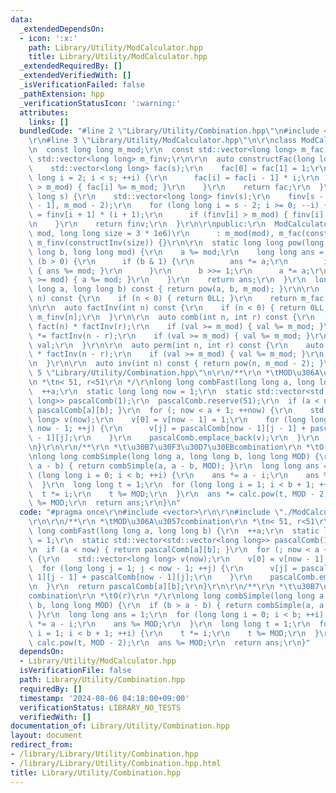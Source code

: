 ```yaml
---
data:
  _extendedDependsOn:
  - icon: ':x:'
    path: Library/Utility/ModCalculator.hpp
    title: Library/Utility/ModCalculator.hpp
  _extendedRequiredBy: []
  _extendedVerifiedWith: []
  _isVerificationFailed: false
  _pathExtension: hpp
  _verificationStatusIcon: ':warning:'
  attributes:
    links: []
  bundledCode: "#line 2 \"Library/Utility/Combination.hpp\"\n#include <vector>\r\n\
    \r\n#line 3 \"Library/Utility/ModCalculator.hpp\"\n\r\nclass ModCalculator {\r\
    \n  const long long m_mod;\r\n  const std::vector<long long> m_fac;\r\n  const\
    \ std::vector<long long> m_finv;\r\n\r\n  auto constructFac(long long s) {\r\n\
    \    std::vector<long long> fac(s);\r\n    fac[0] = fac[1] = 1;\r\n    for (long\
    \ long i = 2; i < s; ++i) {\r\n      fac[i] = fac[i - 1] * i;\r\n      if (fac[i]\
    \ > m_mod) { fac[i] %= m_mod; }\r\n    }\r\n    return fac;\r\n  }\r\n  auto constructInv(long\
    \ long s) {\r\n    std::vector<long long> finv(s);\r\n    finv[s - 1] = this->pow(m_fac[s\
    \ - 1], m_mod - 2);\r\n    for (long long i = s - 2; i >= 0; --i) {\r\n      finv[i]\
    \ = finv[i + 1] * (i + 1);\r\n      if (finv[i] > m_mod) { finv[i] %= m_mod; }\r\
    \n    }\r\n    return finv;\r\n  }\r\n\r\npublic:\r\n  ModCalculator(long long\
    \ mod, long long size = 3 * 1e6)\r\n      : m_mod(mod), m_fac(constructFac(size)),\
    \ m_finv(constructInv(size)) {}\r\n\r\n  static long long pow(long long a, long\
    \ long b, long long mod) {\r\n    a %= mod;\r\n    long long ans = 1;\r\n    while\
    \ (b > 0) {\r\n      if (b & 1) {\r\n        ans *= a;\r\n        if (ans >= mod)\
    \ { ans %= mod; }\r\n      }\r\n      b >>= 1;\r\n      a *= a;\r\n      if (a\
    \ >= mod) { a %= mod; }\r\n    }\r\n    return ans;\r\n  }\r\n  long long pow(long\
    \ long a, long long b) const { return pow(a, b, m_mod); }\r\n\r\n  auto fact(int\
    \ n) const {\r\n    if (n < 0) { return 0LL; }\r\n    return m_fac[n];\r\n  }\r\
    \n\r\n  auto factInv(int n) const {\r\n    if (n < 0) { return 0LL; }\r\n    return\
    \ m_finv[n];\r\n  }\r\n\r\n  auto comb(int n, int r) const {\r\n    auto val =\
    \ fact(n) * factInv(r);\r\n    if (val >= m_mod) { val %= m_mod; }\r\n    val\
    \ *= factInv(n - r);\r\n    if (val >= m_mod) { val %= m_mod; }\r\n    return\
    \ val;\r\n  }\r\n\r\n  auto perm(int n, int r) const {\r\n    auto val = fact(n)\
    \ * factInv(n - r);\r\n    if (val >= m_mod) { val %= m_mod; }\r\n    return val;\r\
    \n  }\r\n\r\n  auto inv(int n) const { return pow(n, m_mod - 2); }\r\n};\r\n#line\
    \ 5 \"Library/Utility/Combination.hpp\"\n\r\n/**\r\n *\tMOD\u306A\u3057combination\r\
    \n *\tn< 51, r<51\r\n */\r\nlong long combFast(long long a, long long b) {\r\n\
    \  ++a;\r\n  static long long now = 1;\r\n  static std::vector<std::vector<long\
    \ long>> pascalComb(1);\r\n  pascalComb.reserve(51);\r\n  if (a < now) { return\
    \ pascalComb[a][b]; }\r\n  for (; now < a + 1; ++now) {\r\n    std::vector<long\
    \ long> v(now);\r\n    v[0] = v[now - 1] = 1;\r\n    for (long long j = 1; j <\
    \ now - 1; ++j) {\r\n      v[j] = pascalComb[now - 1][j - 1] + pascalComb[now\
    \ - 1][j];\r\n    }\r\n    pascalComb.emplace_back(v);\r\n  }\r\n  return pascalComb[a][b];\r\
    \n}\r\n\r\n/**\r\n *\t\u30B7\u30F3\u30D7\u30EBcombination\r\n *\tO(r)\r\n */\r\
    \nlong long combSimple(long long a, long long b, long long MOD) {\r\n  if (b >\
    \ a - b) { return combSimple(a, a - b, MOD); }\r\n  long long ans = 1;\r\n  for\
    \ (long long i = 0; i < b; ++i) {\r\n    ans *= a - i;\r\n    ans %= MOD;\r\n\
    \  }\r\n  long long t = 1;\r\n  for (long long i = 1; i < b + 1; ++i) {\r\n  \
    \  t *= i;\r\n    t %= MOD;\r\n  }\r\n  ans *= calc.pow(t, MOD - 2);\r\n  ans\
    \ %= MOD;\r\n  return ans;\r\n}\n"
  code: "#pragma once\r\n#include <vector>\r\n\r\n#include \"./ModCalculator.hpp\"\
    \r\n\r\n/**\r\n *\tMOD\u306A\u3057combination\r\n *\tn< 51, r<51\r\n */\r\nlong\
    \ long combFast(long long a, long long b) {\r\n  ++a;\r\n  static long long now\
    \ = 1;\r\n  static std::vector<std::vector<long long>> pascalComb(1);\r\n  pascalComb.reserve(51);\r\
    \n  if (a < now) { return pascalComb[a][b]; }\r\n  for (; now < a + 1; ++now)\
    \ {\r\n    std::vector<long long> v(now);\r\n    v[0] = v[now - 1] = 1;\r\n  \
    \  for (long long j = 1; j < now - 1; ++j) {\r\n      v[j] = pascalComb[now -\
    \ 1][j - 1] + pascalComb[now - 1][j];\r\n    }\r\n    pascalComb.emplace_back(v);\r\
    \n  }\r\n  return pascalComb[a][b];\r\n}\r\n\r\n/**\r\n *\t\u30B7\u30F3\u30D7\u30EB\
    combination\r\n *\tO(r)\r\n */\r\nlong long combSimple(long long a, long long\
    \ b, long long MOD) {\r\n  if (b > a - b) { return combSimple(a, a - b, MOD);\
    \ }\r\n  long long ans = 1;\r\n  for (long long i = 0; i < b; ++i) {\r\n    ans\
    \ *= a - i;\r\n    ans %= MOD;\r\n  }\r\n  long long t = 1;\r\n  for (long long\
    \ i = 1; i < b + 1; ++i) {\r\n    t *= i;\r\n    t %= MOD;\r\n  }\r\n  ans *=\
    \ calc.pow(t, MOD - 2);\r\n  ans %= MOD;\r\n  return ans;\r\n}"
  dependsOn:
  - Library/Utility/ModCalculator.hpp
  isVerificationFile: false
  path: Library/Utility/Combination.hpp
  requiredBy: []
  timestamp: '2024-08-06 04:18:00+09:00'
  verificationStatus: LIBRARY_NO_TESTS
  verifiedWith: []
documentation_of: Library/Utility/Combination.hpp
layout: document
redirect_from:
- /library/Library/Utility/Combination.hpp
- /library/Library/Utility/Combination.hpp.html
title: Library/Utility/Combination.hpp
---
```

